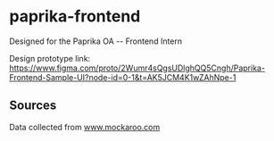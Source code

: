 # paprika-frontend
Designed for the Paprika OA -- Frontend Intern

Design prototype link: https://www.figma.com/proto/2Wumr4sQgsUDlghQQ5Cngh/Paprika-Frontend-Sample-UI?node-id=0-1&t=AK5JCM4K1wZAhNpe-1

## Sources
Data collected from www.mockaroo.com

